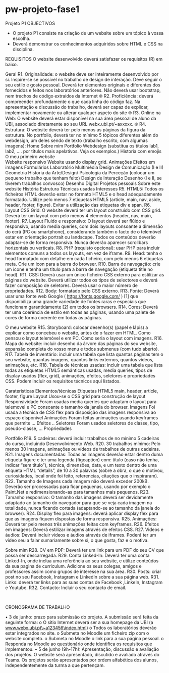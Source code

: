 # pw-projeto-fase1

Projeto P1 
OBJECTIVOS
* O projeto P1 consiste na criação de um website sobre um tópico à vossa escolha.
* Deverá demonstrar os conhecimentos adquiridos sobre HTML e CSS na disciplina.  


REQUISITOS
O website desenvolvido deverá satisfazer os requisitos (R) em baixo.

Geral
R1.	Originalidade: o website deve ser inteiramente desenvolvido por si. Inspire-se se possível no trabalho de design de interação. Deve seguir o seu estilo e gosto pessoal. Deverá ter elementos originais e diferentes dos fornecidos e feitos nos laboratórios anteriores. Não deverá usar bootstrap, nem trechos de código extraídos da Internet ֎
R2.	Proficiência: deverá compreender profundamente o que cada linha do código faz. Na apresentação e discussão do trabalho, deverá ser capaz de explicar, implementar novamente ou alterar qualquer aspeto do site ֎
R3.	Online na Web: O website deverá estar disponível na sua área pessoal de aluno da UBI, associado diretamente ao seu URL webx.ubi.pt/~axxxxx. ֎
R4.	Estrutura: O website deverá ter pelo menos as páginas da figura da estrutura. No portfolio, deverá ter no mínimo 5 tópicos diferentes além do webdesign, um deles sendo de texto (trabalho escrito, com algumas imagens):
Home
Sobre mim
Portfolio
Webdesign (substitua os títulos lab1, lab2, …. por títulos mais apelativos. Veja os exemplos.)
Historia com emojis
O meu primeiro website  
Website responsivo
Website usando display grid.
Animações
Efeitos em imagens
Formulários
Laboratório Multimédia
Design de Comunicação (I e II)
Geometria
Historia da Arte/Design/ Psicologia da Perceção (colocar um pequeno trabalho que tenham feito)
Design de Interação
Desenho (I e II, se tiverem trabalhos convosco)
Desenho Digital
Projetos pessoais
Sobre este website
História
Estrutura
Técnicas usadas
Interesses
R5.	HTML5: Todos os ficheiros HTML deverão estar no formato HTML5 e o head adequadamente formatado. Utilize pelo menos 7 etiquetas HTML5 (article, main, nav, aside, header, footer, figure). Evitar a utilização das etiquetas div e span. 
R6.	Layout CSS Grid: O website deverá ter um layout construído com CSS grid. Deverá ter um layout com pelo menos 4 elementos (header, nav, main, footer).
R7.	Layout Fluido e responsivo: O layout deverá ser flúido e responsivo, usando media queries, com dois layouts consoante a dimensão do ecrã (PC ou smartphone), considerando também o facto de o telemóvel estar em orientação portrait ou landscape. Todos os conteúdos deverão adaptar-se de forma responsiva. Nunca deverão aparecer scrollbars horizontais ou verticais. 
R8.	PHP (requisto opcional): usar PHP para incluir elementos comuns a todos os layouts, em vez de iframe.
R9.	Head: tenha o head formatado com detalhe em cada ficheiro, com pelo menos 6 etiquetas meta. Crie um icon para a barra do browser.
R10.	Barra de navegação: crie um ícone e tenha um titulo para a barra de navegação (etiqueta title no head).
R11.	CSS: Deverá usar um único ficheiro CSS externo para estilizar as páginas do website. Deverá utilizar todos os tipos de selectores e deverá fazer composição de seletores. Deverá usar o maior número de propriedades.
R12.	Body: formatado pelo CSS externo. 
R13.	Fonte: Deverá usar uma fonte web Google ( https://fonts.google.com/ ) [1] que disponibiliza uma grande variedade de fontes raras e especiais que funcionam garantidamente [2] em todos os browsers. 
R14.	Cores: Deverá ter uma coerência de estilo em todas as páginas, usando uma palete de cores de forma coerente em todas as páginas.

O meu website
R15.	Storyboard: colocar desenho(s) (papel e lápis) a explicar como concebeu o website, antes de o fazer em HTML. Como pensou o layout telemóvel e em PC. Como seria o layout com imagens.
R16.	Mapa do website: incluir desenho da árvore das páginas do seu website, expansão completa do vosso menu e todos submenus (com tudo aberto).
R17.	Tabela de inventário: incluir uma tabela que lista quantas páginas tem o seu website, quantas imagens, quantos links externos, quantos vídeos, animações, etc.
R18.	Tabela de técnicas usadas: incluir uma tabela que lista todas as etiquetas HTML5 semânticas usadas, media queries, tipos de display usados (flex, grid), animações, efeitos, seletores e propriedades CSS. Podem incluir os requisitos técnicos aqui listados.


Carateristicas	Elementos/técnicas
Etiquetas HTML5	main, header, article, footer, figure
Layout	Usou-se o CSS grid para construção de layout 
Responsividade	Foram usadas media queries que adaptam o layout para telemovel e PC consoante o tamanho da janela do browser.
Imagens	Foi usada a técnica de CSS flex para disposição das imagens responsiva ao espaço disponivel
Animações	Foram feitas animações usando keyframes que permite …
Efeitos	..
Seletores	Foram usados seletores de classe, tipo, pseudo-classe, …
Propriedades	


Portfólio
R19.	5 cadeiras: deverá incluir trabalhos de no mínimo 5 cadeiras do curso, incluindo Desenvolvimento Web.
R20.	30 trabalhos mínimo: Pelo menos 30 imagens, animações ou vídeos de trabalhos de outras cadeiras.
R21.	Imagens documentadas: Todas as imagens deverão estar dentro duma etiqueta figure e ter uma legenda (figcaption) com: título (caso não tenha, indicar “sem título”), técnica, dimensões, data, e um texto dentro de uma etiqueta HTML “details”, de 10 a 30 palavras (sobre a obra, o que o motivou, curiosidades, local onde foi feito, referencias, citações que o inspiraram).
R22.	Tamanho de Imagens cada imagem não deverá exceder 200kB. Deverão ser processadas para ficar pequenas, usando por exemplo o Paint.Net e redimensionando-as para tamanhos mais pequenos.
R23.	Tamanho responsivo: O tamanho das imagens deverá ser devidamente adaptado ao tamanho do navegador para que se veja cada imagem na totalidade, nunca ficando cortada (adaptando-se ao tamanho da janela do browser). 
R24.	Display flex para imagens: deverá aplicar display flex para que as imagens fiquem dispostas de forma responsiva.
R25.	Animações: Deverá ter pelo menos três animações feitas com keyframes.
R26.	Efeitos em imagens: Deverá estilizar imagens através de efeitos CSS.
R27.	Videos e áudios: Deverá incluir vídeos e áudios através de iframes. Poderá ter um vídeo seu a falar sumariamente sobre si, o que gosta, faz e o motiva.

Sobre mim
R28.	CV em PDF: Deverá ter um link para um PDF do seu CV que possa ser descarregada.
R29.	Conta Linked-In: Deverá ter uma conta Linked-In, onde inclua uma referência ao seu website, e utilize conteúdos da sua pagina de curriculum. Adicione os seus colegas, amigos e professores assim como grupos de interesse na sua área.
R30.	Posts: criar post no seu Facebook, Instagram e LinkedIn sobre a sua página web.
R31.	Links: deverá ter links para as suas contas de Facebook ,LinkeIn, Instagram e Youtube.
R32.	Contacto: Incluir o seu contacto de email.

 

CRONOGRAMA DE TRABALHO

•	3 de junho: prazo para submissão do projeto. A submissão será feita da seguinte forma:
o	O sítio Internet deverá ser a sua homepage da UBI
(a www.webx.ubi.pt\~a123456\index.html)
o	Todos os laboratórios deverão estar integrados no site.
o	Submeta no Moodle um ficheiro zip com o website completo.
o	Submeta no Moodle o link para a sua página pessoal.
o	Responda no Moodle ao questionário onde identifica os requisitos que implementou.
•	5 de junho (9h-17h): Apresentação, discussão e avaliação dos projetos. O website será apresentado, discutido e avaliado através do Teams. Os projetos serão apresentados por ordem alfabética dos alunos, independentemente da turma a que pertençam.
